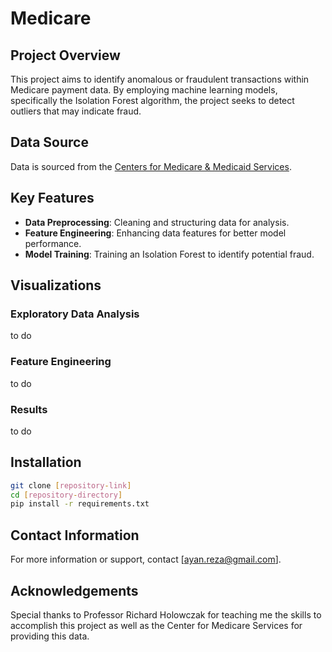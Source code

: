 # Medicare 

## Project Overview
This project aims to identify anomalous or fraudulent transactions within Medicare payment data. By employing machine learning models, specifically the Isolation Forest algorithm, the project seeks to detect outliers that may indicate fraud.

## Data Source
Data is sourced from the [Centers for Medicare & Medicaid Services](https://console.cloud.google.com/marketplace/product/hhs/medicare?project=resonant-amulet-327023).

## Key Features
- **Data Preprocessing**: Cleaning and structuring data for analysis.
- **Feature Engineering**: Enhancing data features for better model performance.
- **Model Training**: Training an Isolation Forest to identify potential fraud.

## Visualizations

### Exploratory Data Analysis
to do 

### Feature Engineering
to do 

### Results
to do 

## Installation
```bash
git clone [repository-link]
cd [repository-directory]
pip install -r requirements.txt
```

## Contact Information
For more information or support, contact [ayan.reza@gmail.com].

## Acknowledgements
Special thanks to Professor Richard Holowczak for teaching me the skills to accomplish this project as well as the Center for Medicare Services for providing this data.
